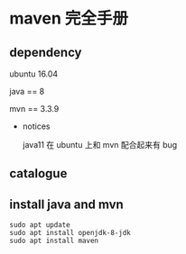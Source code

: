# maven 完全手册

## dependency 
ubuntu 16.04

java == 8

mvn == 3.3.9

- notices

    java11 在 ubuntu 上和 mvn 配合起来有 bug

## catalogue


## install java and mvn
```
sudo apt update
sudo apt install openjdk-8-jdk
sudo apt install maven
```

